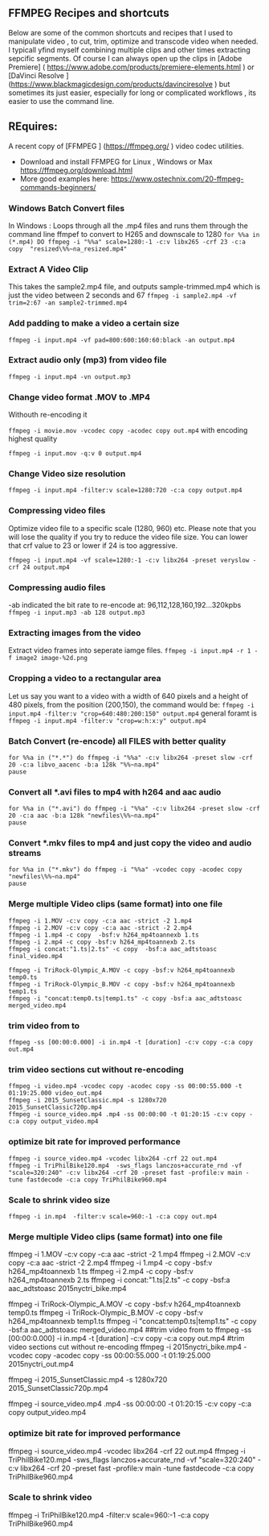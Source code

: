 ## FFMPEG Recipes and shortcuts

Below are some of the common shortcuts and recipes that I used to manipulate video , to cut, trim, optimize and transcode video when  needed.  I typicall yfind myself combining multiple clips and other times extracting sepcific segments. Of course I can always open up the clips in  [Adobe Premiere] ( https://www.adobe.com/products/premiere-elements.html  ) or [DaVinci Resolve ] (https://www.blackmagicdesign.com/products/davinciresolve ) but sometimes its just easier, especially for long or complicated workflows , its easier to use the command line.

## REquires:
A recent copy of [FFMPEG ] (https://ffmpeg.org/ )  video codec utilities.
* Download and install FFMPEG for Linux , Windows or Max https://ffmpeg.org/download.html
* More good examples here: https://www.ostechnix.com/20-ffmpeg-commands-beginners/

### Windows Batch Convert files
In Windows : Loops through all the .mp4 files and runs them through the command line ffmpef to convert to H265 and downscale to 1280
```for %%a in (*.mp4) DO ffmpeg -i "%%a" scale=1280:-1 -c:v libx265 -crf 23 -c:a copy  "resized\%%~na_resized.mp4" ```


### Extract A Video Clip
This takes the sample2.mp4 file, and outputs sample-trimmed.mp4 which is just the video between 2 seconds and 67
```ffmpeg -i sample2.mp4 -vf trim=2:67 -an sample2-trimmed.mp4```

### Add padding to make a video a certain size
```ffmpeg -i input.mp4 -vf pad=800:600:160:60:black -an output.mp4```

### Extract audio only (mp3) from video file
```ffmpeg -i input.mp4 -vn output.mp3```

### Change video format .MOV to .MP4
Withouth re-encoding it

```ffmpeg -i movie.mov -vcodec copy -acodec copy out.mp4```
with encoding highest quality

```ffmpeg -i input.mov -q:v 0 output.mp4```



### Change Video size resolution
```ffmpeg -i input.mp4 -filter:v scale=1280:720 -c:a copy output.mp4```

### Compressing video files
Optimize video file to a specific scale (1280, 960) etc. Please note that you will lose the quality if you try to reduce the video file size. You can lower that crf value to 23 or lower if 24 is too aggressive.

```ffmpeg -i input.mp4 -vf scale=1280:-1 -c:v libx264 -preset veryslow -crf 24 output.mp4```

### Compressing audio files
-ab indicated the bit rate to re-encode at: 96,112,128,160,192...320kpbs
```ffmpeg -i input.mp3 -ab 128 output.mp3```

### Extracting images from the video
Extract video frames into seperate iamge files.
```ffmpeg -i input.mp4 -r 1 -f image2 image-%2d.png```

### Cropping a video to a rectangular area
Let us say you want to a video with a width of 640 pixels and a height of 480 pixels, 
from the position (200,150), the command would be:
```ffmpeg -i input.mp4 -filter:v "crop=640:480:200:150" output.mp4```
general foramt is
```ffmpeg -i input.mp4 -filter:v "crop=w:h:x:y" output.mp4```



### Batch Convert (re-encode)  all FILES with better quality
```
for %%a in ("*.*") do ffmpeg -i "%%a" -c:v libx264 -preset slow -crf 20 -c:a libvo_aacenc -b:a 128k "%%~na.mp4"
pause
```

### Convert all *.avi files to mp4 with h264 and aac audio
```
for %%a in ("*.avi") do ffmpeg -i "%%a" -c:v libx264 -preset slow -crf 20 -c:a aac -b:a 128k "newfiles\%%~na.mp4"
pause
```

###  Convert *.mkv files to mp4 and just copy the video and audio streams
```
for %%a in ("*.mkv") do ffmpeg -i "%%a" -vcodec copy -acodec copy "newfiles\%%~na.mp4"
pause
```


### Merge multiple Video clips (same format) into one file
```shell
ffmpeg -i 1.MOV -c:v copy -c:a aac -strict -2 1.mp4
ffmpeg -i 2.MOV -c:v copy -c:a aac -strict -2 2.mp4
ffmpeg -i 1.mp4 -c copy  -bsf:v h264_mp4toannexb 1.ts
ffmpeg -i 2.mp4 -c copy -bsf:v h264_mp4toannexb 2.ts
ffmpeg -i concat:"1.ts|2.ts" -c copy  -bsf:a aac_adtstoasc final_video.mp4

ffmpeg -i TriRock-Olympic_A.MOV -c copy -bsf:v h264_mp4toannexb temp0.ts
ffmpeg -i TriRock-Olympic_B.MOV -c copy -bsf:v h264_mp4toannexb temp1.ts
ffmpeg -i "concat:temp0.ts|temp1.ts" -c copy -bsf:a aac_adtstoasc merged_video.mp4
```

### trim video from to
```shell
ffmpeg -ss [00:00:0.000] -i in.mp4 -t [duration] -c:v copy -c:a copy out.mp4
```
### trim video sections cut without re-encoding
```shell
ffmpeg -i video.mp4 -vcodec copy -acodec copy -ss 00:00:55.000 -t 01:19:25.000 video_out.mp4 
ffmpeg -i 2015_SunsetClassic.mp4 -s 1280x720 2015_SunsetClassic720p.mp4
ffmpeg -i source_video.mp4 .mp4 -ss 00:00:00 -t 01:20:15 -c:v copy -c:a copy output_video.mp4
```

### optimize bit rate for improved performance
```shell
ffmpeg -i source_video.mp4 -vcodec libx264 -crf 22 out.mp4
ffmpeg -i TriPhilBike120.mp4  -sws_flags lanczos+accurate_rnd -vf "scale=320:240" -c:v libx264 -crf 20 -preset fast -profile:v main -tune fastdecode -c:a copy TriPhilBike960.mp4
```
### Scale to shrink video size
```shell
ffmpeg -i in.mp4  -filter:v scale=960:-1 -c:a copy out.mp4
```


### Merge multiple Video clips (same format) into one file
ffmpeg -i 1.MOV -c:v copy -c:a aac -strict -2 1.mp4
ffmpeg -i 2.MOV -c:v copy -c:a aac -strict -2 2.mp4
ffmpeg -i 1.mp4 -c copy  -bsf:v h264_mp4toannexb 1.ts
ffmpeg -i 2.mp4 -c copy -bsf:v h264_mp4toannexb 2.ts
ffmpeg -i concat:"1.ts|2.ts" -c copy  -bsf:a aac_adtstoasc 2015nyctri_bike.mp4

ffmpeg -i TriRock-Olympic_A.MOV -c copy -bsf:v h264_mp4toannexb temp0.ts
ffmpeg -i TriRock-Olympic_B.MOV -c copy -bsf:v h264_mp4toannexb temp1.ts
ffmpeg -i "concat:temp0.ts|temp1.ts" -c copy -bsf:a aac_adtstoasc merged_video.mp4
##trim video from to
ffmpeg -ss [00:00:0.000] -i in.mp4 -t [duration] -c:v copy -c:a copy out.mp4
#trim video sections cut without re-encoding
ffmpeg -i 2015nyctri_bike.mp4 -vcodec copy -acodec copy -ss 00:00:55.000 -t 01:19:25.000 2015nyctri_out.mp4
 
ffmpeg -i 2015_SunsetClassic.mp4 -s 1280x720 2015_SunsetClassic720p.mp4
 
ffmpeg -i source_video.mp4 .mp4 -ss 00:00:00 -t 01:20:15 -c:v copy -c:a copy output_video.mp4
### optimize bit rate for improved performance
ffmpeg -i source_video.mp4 -vcodec libx264 -crf 22 out.mp4
ffmpeg -i TriPhilBike120.mp4  -sws_flags lanczos+accurate_rnd -vf "scale=320:240" -c:v libx264 -crf 20 -preset fast -profile:v main -tune fastdecode -c:a copy TriPhilBike960.mp4
### Scale to shrink video
ffmpeg -i TriPhilBike120.mp4  -filter:v scale=960:-1 -c:a copy TriPhilBike960.mp4

